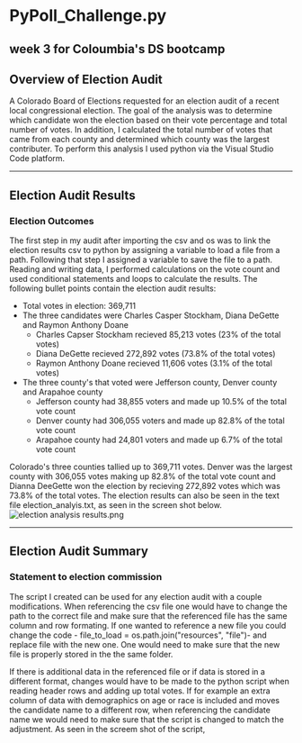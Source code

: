 # PyPoll_Challenge.py

week 3 for Coloumbia's DS bootcamp
---
## Overview of Election Audit
A Colorado Board of Elections requested for an election audit of a recent local congressional election. The goal of the analysis was to determine which candidate won the election based on their vote percentage and total number of votes. In addition, I calculated  the total number of votes that came from each county and determined which county was the largest contributer. To perform this analysis I used python via the Visual Studio Code platform. 

---
## Election Audit Results
### Election Outcomes 
The first step in my audit after importing the csv and os was to link the election results csv to python by assigning a variable to load a file from a path. Following that step I assigned a variable to save the file to a path. Reading and writing data, I performed calculations on the vote count and used conditional statements and loops to calculate the results. The following bullet points contain the election audit results:
* Total votes in election: 369,711
* The three candidates were Charles Casper Stockham, Diana DeGette and Raymon Anthony Doane
  * Charles Capser Stockham recieved 85,213 votes (23% of the total votes)
  * Diana DeGette recieved 272,892 votes (73.8% of the total votes)
  * Raymon Anthony Doane recieved 11,606 votes (3.1% of the total votes)
* The three county's that voted were Jefferson county, Denver county and Arapahoe county
  * Jefferson county had 38,855 voters and made up 10.5% of the total vote count
  * Denver county had 306,055 voters and made up 82.8% of the total vote count
  * Arapahoe county had 24,801 voters and made up 6.7% of the total vote count

Colorado's three counties tallied up to 369,711 votes. Denver was the largest county with 306,055 votes making up 82.8% of the total vote count and Dianna DeeGette  won the election by recieving 272,892 votes which was 73.8% of the total votes. The election results can also be seen in the text file election_analyis.txt, as seen in the screen shot below.
![election analysis results.png](https://user-images.githubusercontent.com/48603147/140675066-96bce950-826e-4073-b7a0-6d4920e6ee19.png)


---
## Election Audit Summary
### Statement to election commission
The script I created can be used for any election audit with a couple modifications. When referencing the csv file one would have to change the path to the correct file and make sure that the referenced file has the same column and row formating. If one wanted to reference a new file you could change the code - file_to_load = os.path.join("resources", "file")- and replace file with the new one. One would need to make sure that the new file is properly stored in the the same folder. 

If there is additional data in the referenced file or if data is stored in a different format, changes would have to be made to the python script when reading header rows and adding up total votes. If for example an extra column of data with demographics on age or race is included and moves the candidate name to a different row, when referencing the candidate name we would need to make sure that the script is changed to match the adjustment. As seen in the screem shot of the script,
